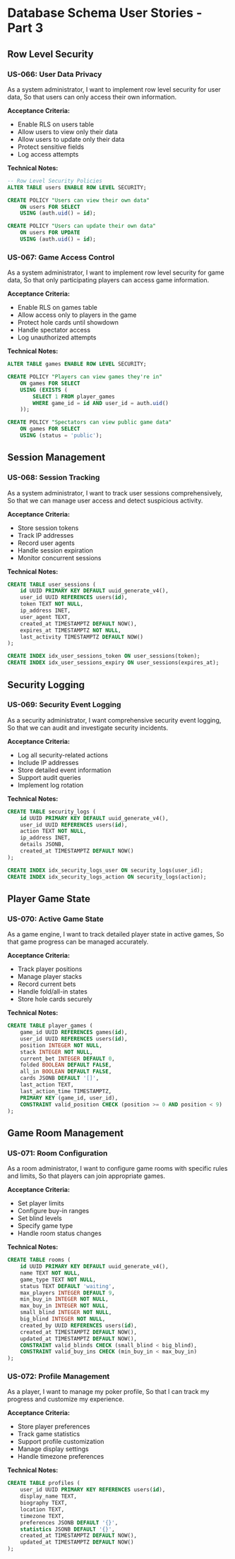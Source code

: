 # Database Schema User Stories - Part 3

## Row Level Security

### US-066: User Data Privacy
As a system administrator,
I want to implement row level security for user data,
So that users can only access their own information.

**Acceptance Criteria:**
- Enable RLS on users table
- Allow users to view only their data
- Allow users to update only their data
- Protect sensitive fields
- Log access attempts

**Technical Notes:**
```sql
-- Row Level Security Policies
ALTER TABLE users ENABLE ROW LEVEL SECURITY;

CREATE POLICY "Users can view their own data"
    ON users FOR SELECT
    USING (auth.uid() = id);

CREATE POLICY "Users can update their own data"
    ON users FOR UPDATE
    USING (auth.uid() = id);
```

### US-067: Game Access Control
As a system administrator,
I want to implement row level security for game data,
So that only participating players can access game information.

**Acceptance Criteria:**
- Enable RLS on games table
- Allow access only to players in the game
- Protect hole cards until showdown
- Handle spectator access
- Log unauthorized attempts

**Technical Notes:**
```sql
ALTER TABLE games ENABLE ROW LEVEL SECURITY;

CREATE POLICY "Players can view games they're in"
    ON games FOR SELECT
    USING (EXISTS (
        SELECT 1 FROM player_games
        WHERE game_id = id AND user_id = auth.uid()
    ));

CREATE POLICY "Spectators can view public game data"
    ON games FOR SELECT
    USING (status = 'public');
```

## Session Management

### US-068: Session Tracking
As a system administrator,
I want to track user sessions comprehensively,
So that we can manage user access and detect suspicious activity.

**Acceptance Criteria:**
- Store session tokens
- Track IP addresses
- Record user agents
- Handle session expiration
- Monitor concurrent sessions

**Technical Notes:**
```sql
CREATE TABLE user_sessions (
    id UUID PRIMARY KEY DEFAULT uuid_generate_v4(),
    user_id UUID REFERENCES users(id),
    token TEXT NOT NULL,
    ip_address INET,
    user_agent TEXT,
    created_at TIMESTAMPTZ DEFAULT NOW(),
    expires_at TIMESTAMPTZ NOT NULL,
    last_activity TIMESTAMPTZ DEFAULT NOW()
);

CREATE INDEX idx_user_sessions_token ON user_sessions(token);
CREATE INDEX idx_user_sessions_expiry ON user_sessions(expires_at);
```

## Security Logging

### US-069: Security Event Logging
As a security administrator,
I want comprehensive security event logging,
So that we can audit and investigate security incidents.

**Acceptance Criteria:**
- Log all security-related actions
- Include IP addresses
- Store detailed event information
- Support audit queries
- Implement log rotation

**Technical Notes:**
```sql
CREATE TABLE security_logs (
    id UUID PRIMARY KEY DEFAULT uuid_generate_v4(),
    user_id UUID REFERENCES users(id),
    action TEXT NOT NULL,
    ip_address INET,
    details JSONB,
    created_at TIMESTAMPTZ DEFAULT NOW()
);

CREATE INDEX idx_security_logs_user ON security_logs(user_id);
CREATE INDEX idx_security_logs_action ON security_logs(action);
```

## Player Game State

### US-070: Active Game State
As a game engine,
I want to track detailed player state in active games,
So that game progress can be managed accurately.

**Acceptance Criteria:**
- Track player positions
- Manage player stacks
- Record current bets
- Handle fold/all-in states
- Store hole cards securely

**Technical Notes:**
```sql
CREATE TABLE player_games (
    game_id UUID REFERENCES games(id),
    user_id UUID REFERENCES users(id),
    position INTEGER NOT NULL,
    stack INTEGER NOT NULL,
    current_bet INTEGER DEFAULT 0,
    folded BOOLEAN DEFAULT FALSE,
    all_in BOOLEAN DEFAULT FALSE,
    cards JSONB DEFAULT '[]',
    last_action TEXT,
    last_action_time TIMESTAMPTZ,
    PRIMARY KEY (game_id, user_id),
    CONSTRAINT valid_position CHECK (position >= 0 AND position < 9)
);
```

## Game Room Management

### US-071: Room Configuration
As a room administrator,
I want to configure game rooms with specific rules and limits,
So that players can join appropriate games.

**Acceptance Criteria:**
- Set player limits
- Configure buy-in ranges
- Set blind levels
- Specify game type
- Handle room status changes

**Technical Notes:**
```sql
CREATE TABLE rooms (
    id UUID PRIMARY KEY DEFAULT uuid_generate_v4(),
    name TEXT NOT NULL,
    game_type TEXT NOT NULL,
    status TEXT DEFAULT 'waiting',
    max_players INTEGER DEFAULT 9,
    min_buy_in INTEGER NOT NULL,
    max_buy_in INTEGER NOT NULL,
    small_blind INTEGER NOT NULL,
    big_blind INTEGER NOT NULL,
    created_by UUID REFERENCES users(id),
    created_at TIMESTAMPTZ DEFAULT NOW(),
    updated_at TIMESTAMPTZ DEFAULT NOW(),
    CONSTRAINT valid_blinds CHECK (small_blind < big_blind),
    CONSTRAINT valid_buy_ins CHECK (min_buy_in < max_buy_in)
);
```

### US-072: Profile Management
As a player,
I want to manage my poker profile,
So that I can track my progress and customize my experience.

**Acceptance Criteria:**
- Store player preferences
- Track game statistics
- Support profile customization
- Manage display settings
- Handle timezone preferences

**Technical Notes:**
```sql
CREATE TABLE profiles (
    user_id UUID PRIMARY KEY REFERENCES users(id),
    display_name TEXT,
    biography TEXT,
    location TEXT,
    timezone TEXT,
    preferences JSONB DEFAULT '{}',
    statistics JSONB DEFAULT '{}',
    created_at TIMESTAMPTZ DEFAULT NOW(),
    updated_at TIMESTAMPTZ DEFAULT NOW()
);
```
